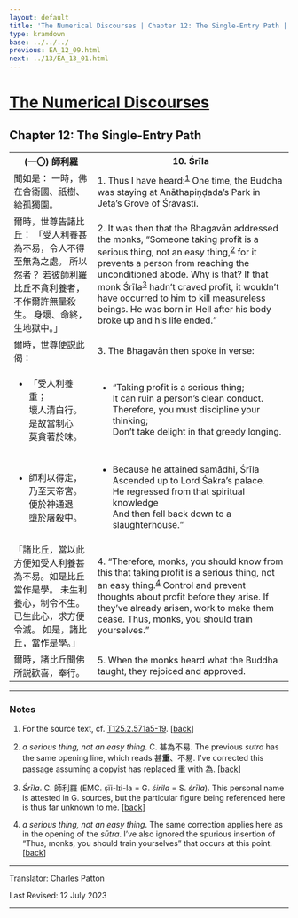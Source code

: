 ```yaml
---
layout: default
title: 'The Numerical Discourses | Chapter 12: The Single-Entry Path | 10. Śrīla'
type: kramdown
base: ../../../
previous: EA_12_09.html
next: ../13/EA_13_01.html
---
```


<h1><a href='../index.html'>The Numerical Discourses</a></h1>
<h2>Chapter 12: The Single-Entry Path</h2>

<table class="trans">
  <th class='ch'>(一〇) 師利羅</th>
  <th class='en'>10. Śrīla</th>
  <tr>
    <td class='ch' title='T125.2.571a5'>聞如是： 一時，佛在舍衞國、祇樹、給孤獨園。</td>
    <td id='p1'>1. Thus I have heard:<sup id="ref1"><a href="#n1">1</a></sup> One time, the Buddha was staying at Anāthapiṇḍada’s Park in Jeta’s Grove of Śrāvastī.</td>
  </tr>
  <tr>
    <td class='ch' title='T125.2.571a6'>爾時，世尊告諸比丘： 「受人利養甚為不易，令人不得至無為之處。 所以然者？ 若彼師利羅比丘不貪利養者，不作爾許無量殺生。 身壞、命終，生地獄中。」</td>
    <td id='p2'>2. It was then that the Bhagavān addressed the monks, “Someone taking profit is a serious thing, not an easy thing,<sup id="ref2"><a href="#n2">2</a></sup> for it prevents a person from reaching the unconditioned abode. Why is that? If that monk Śrīla<sup id="ref3"><a href="#n3">3</a></sup> hadn’t craved profit, it wouldn’t have occurred to him to kill measureless beings. He was born in Hell after his body broke up and his life ended.”</td>
  </tr>
  <tr>
    <td class='ch' title='T125.2.571a9'>爾時，世尊便説此偈：</td>
    <td id='p3'>3. The Bhagavān then spoke in verse:</td>
  </tr>
<tr>
  <td title='T125.2.571a11'><ul class='verse'>
    <li class='ch'>「受人利養重；<br/>
    壞人清白行。<br/>
    是故當制心<br/>
    莫貪著於味。</li>
  </ul></td>
  <td><ul class='verse'>
    <li>“Taking profit is a serious thing;<br/>
    It can ruin a person’s clean conduct.<br/>
    Therefore, you must discipline your thinking;<br/>
    Don’t take delight in that greedy longing.</li>
  </ul></td>
</tr>
<tr>
  <td title='T125.2.571a13'><ul class='verse'>
    <li class='ch'>師利以得定，<br/>
    乃至天帝宮。<br/>
    便於神通退<br/>
    墮於屠殺中。</li>
  </ul></td>
  <td><ul class='verse'>
    <li>Because he attained samādhi, Śrīla<br/>
    Ascended up to Lord Śakra’s palace.<br/>
    He regressed from that spiritual knowledge<br/>
    And then fell back down to a slaughterhouse.”</li>
  </ul></td>
</tr>
  <tr>
    <td class='ch' title='T125.2.571a15'>「諸比丘，當以此方便知受人利養甚為不易。如是比丘當作是學。 未生利養心，制令不生。 已生此心，求方便令滅。 如是，諸比丘，當作是學。」</td>
    <td id='p4'>4. “Therefore, monks, you should know from this that taking profit is a serious thing, not an easy thing.<sup id="ref4"><a href="#n4">4</a></sup> Control and prevent thoughts about profit before they arise. If they’ve already arisen, work to make them cease. Thus, monks, you should train yourselves.”</td>
  </tr>
  <tr>
    <td class='ch' title='T125.2.571a18'>爾時，諸比丘聞佛所説歡喜，奉行。</td>
    <td id='p5'>5. When the monks heard what the Buddha taught, they rejoiced and approved.</td>
  </tr>
</table>

<hr/>

<h3 id="notes">Notes</h3>

<ol class="notes-list">
<li id="n1"><p>For the source text, cf. <a href="https://cbetaonline.dila.edu.tw/zh/T02n0125_p0571a05" target="_blank">T125.2.571a5-19</a>. [<a href="#ref1">back</a>]</p></li>
<li id="n2"><p><em>a serious thing, not an easy thing</em>. C. 甚為不易. The previous <em>sutra</em> has the same opening line, which reads 甚<strong>重</strong>、不易. I’ve corrected this passage assuming a copyist has replaced 重 with 為. [<a href="#ref2">back</a>]</p></li>
<li id="n3"><p><em>Śrīla</em>. C. 師利羅 (EMC. ṣïi-lɪi-la = G. <em>śirila</em> = S. <em>śrīla</em>). This personal name is attested in G. sources, but the particular figure being referenced here is thus far unknown to me. [<a href="#ref3">back</a>]</p></li>
<li id="n4"><p><em>a serious thing, not an easy thing</em>. The same correction applies here as in the opening of the <em>sūtra</em>. I’ve also ignored the spurious insertion of “Thus, monks, you should train yourselves” that occurs at this point. [<a href="#ref4">back</a>]</p></li>
</ol>
<hr/>

<p class="translator">Translator: Charles Patton</p>
<p class='revised'>Last Revised: 12 July 2023</p>

<hr/>